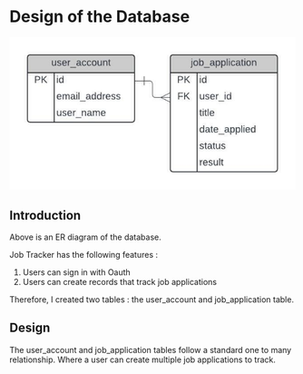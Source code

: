 # Design of the Database

![ER diagram of model](./diagrams/model-4-2024.jpeg)

## Introduction

Above is an ER diagram of the database.

Job Tracker has the following features :

1. Users can sign in with Oauth
2. Users can create records that track job applications

Therefore, I created two tables : the user_account and job_application table.

## Design

The user_account and job_application tables follow a standard one to many relationship. Where a user can create multiple job applications to track.
